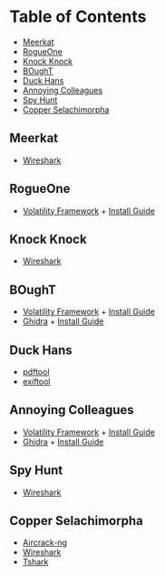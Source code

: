 # Table of Contents

* [Meerkat](#Meerkat)
* [RogueOne](#RogueOne)
* [Knock Knock](#Knock-Knock)
* [BOughT](#BOughT)
* [Duck Hans](#Duck-Hans)
* [Annoying Colleagues](#Annoying-Colleagues)
* [Spy Hunt](#Spy-Hunt)
* [Copper Selachimorpha](#Copper-Selachimorpha)

## Meerkat

* [Wireshark](https://www.wireshark.org/download.html)

## RogueOne

* [Volatility Framework](https://github.com/volatilityfoundation/volatility3/releases) + [Install Guide](https://www.varonis.com/blog/how-to-use-volatility)

## Knock Knock

* [Wireshark](https://www.wireshark.org/download.html)

## BOughT

* [Volatility Framework](https://github.com/volatilityfoundation/volatility3/releases) + [Install Guide](https://www.varonis.com/blog/how-to-use-volatility)
* [Ghidra](https://github.com/NationalSecurityAgency/ghidra/releases) + [Install Guide](https://ghidra-sre.org/InstallationGuide.html)

## Duck Hans

* [pdftool](https://www.pdftool.org/en)
* [exiftool](https://exiftool.org/)

## Annoying Colleagues

* [Volatility Framework](https://github.com/volatilityfoundation/volatility3/releases) + [Install Guide](https://www.varonis.com/blog/how-to-use-volatility)
* [Ghidra](https://github.com/NationalSecurityAgency/ghidra/releases) + [Install Guide](https://ghidra-sre.org/InstallationGuide.html)

## Spy Hunt

* [Wireshark](https://www.wireshark.org/download.html)

## Copper Selachimorpha

* [Aircrack-ng](https://www.aircrack-ng.org/)
* [Wireshark](https://www.wireshark.org/download.html)
* [Tshark](https://tshark.dev/setup/install/)
